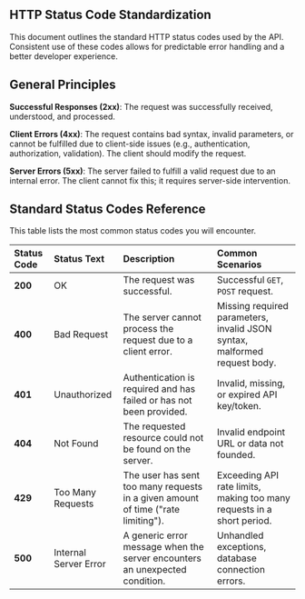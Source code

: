 ## HTTP Status Code Standardization
This document outlines the standard HTTP status codes used by the API. Consistent use of these codes allows for predictable error handling and a better developer experience.

## General Principles
**Successful Responses (2xx)**: The request was successfully received, understood, and processed.

**Client Errors (4xx)**: The request contains bad syntax, invalid parameters, or cannot be fulfilled due to client-side issues (e.g., authentication, authorization, validation). The client should modify the request.

**Server Errors (5xx)**: The server failed to fulfill a valid request due to an internal error. The client cannot fix this; it requires server-side intervention.

## Standard Status Codes Reference
This table lists the most common status codes you will encounter.

| Status Code | Status Text | Description | Common Scenarios |
| :---------- | :---------- | :---------- | :--------------- |
| **200** | OK | The request was successful. | Successful `GET`, `POST` request. |
| **400** | Bad Request | The server cannot process the request due to a client error. | Missing required parameters, invalid JSON syntax, malformed request body. |
| **401** | Unauthorized | Authentication is required and has failed or has not been provided. | Invalid, missing, or expired API key/token. |
| **404** | Not Found | The requested resource could not be found on the server. | Invalid endpoint URL or data not founded. |
| **429** |	Too Many Requests |	The user has sent too many requests in a given amount of time ("rate limiting"). | Exceeding API rate limits, making too many requests in a short period. |
| **500** | Internal Server Error | A generic error message when the server encounters an unexpected condition. | Unhandled exceptions, database connection errors. |
